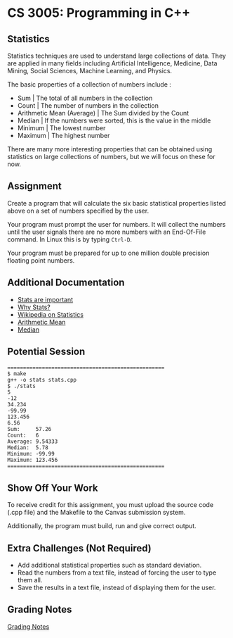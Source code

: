 CS 3005: Programming in C++
===============================================

Statistics
------------------------

Statistics techniques are used to understand large collections
of data.  They are applied in many fields including Artificial Intelligence,
Medicine, Data Mining, Social Sciences, Machine Learning, and Physics.

The basic properties of a collection of numbers
include :

- Sum     | The total of all numbers in the collection
- Count   | The number of numbers in the collection
- Arithmetic Mean (Average) | The Sum divided by the Count
- Median                    | If the numbers were sorted, this is the value in the middle
- Minimum                   | The lowest number
- Maximum                   | The highest number

There are many more interesting properties that can be obtained using
statistics on large collections of numbers, but we will focus on
these for now.


Assignment
----------

Create a program that will calculate the six basic statistical
properties listed above on a set of numbers specified by the
user.

Your program must prompt the user for numbers.  It will collect
the numbers until the user signals there are no more numbers with
an End-Of-File command.  In Linux this is by typing `Ctrl-D`.

Your program must be prepared for up to one million double precision
floating point numbers.


Additional Documentation
------------------------

- [Stats are important](http://www.mathworksheetscenter.com/mathtips/statsareimportant.html)
- [Why Stats?](http://www.worldofstatistics.org/2013/03/04/why-statistics-is-important/)
- [Wikipedia on Statistics](https://en.wikipedia.org/wiki/Statistics)
- [Arithmetic Mean](https://en.wikipedia.org/wiki/Arithmetic_mean)
- [Median](https://en.wikipedia.org/wiki/Median)

Potential Session
------------------


    ==================================================
    $ make
    g++ -o stats stats.cpp
    $ ./stats 
    5
    -12
    34.234
    -99.99
    123.456
    6.56
    Sum:     57.26
    Count:   6
    Average: 9.54333
    Median:  5.78
    Minimum: -99.99
    Maximum: 123.456
    ==================================================


Show Off Your Work
------------------------

To receive credit for this assignment, you must upload
the source code (.cpp file) and the Makefile
to the Canvas submission system.

Additionally, the program must build, run and give
correct output.


Extra Challenges (Not Required)
-------------------------------

- Add additional statistical properties such as standard deviation.
- Read the numbers from a text file, instead of forcing the user to type them all.
- Save the results in a text file, instead of displaying them for the user.

Grading Notes
-------------

[Grading Notes](statistics-PASSOFF-NOTES.php)
